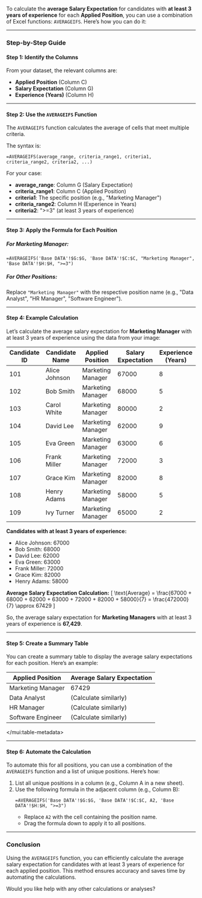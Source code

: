 To calculate the **average Salary Expectation** for candidates with **at least 3 years of experience** for each **Applied Position**, you can use a combination of Excel functions: `AVERAGEIFS`. Here’s how you can do it:

---

### **Step-by-Step Guide**

#### **Step 1: Identify the Columns**
From your dataset, the relevant columns are:
- **Applied Position** (Column C)
- **Salary Expectation** (Column G)
- **Experience (Years)** (Column H)

---

#### **Step 2: Use the `AVERAGEIFS` Function**
The `AVERAGEIFS` function calculates the average of cells that meet multiple criteria.

The syntax is:
```excel
=AVERAGEIFS(average_range, criteria_range1, criteria1, criteria_range2, criteria2, ...)
```

For your case:
- **average_range**: Column G (Salary Expectation)
- **criteria_range1**: Column C (Applied Position)
- **criteria1**: The specific position (e.g., "Marketing Manager")
- **criteria_range2**: Column H (Experience in Years)
- **criteria2**: ">=3" (at least 3 years of experience)

---

#### **Step 3: Apply the Formula for Each Position**

##### **For Marketing Manager:**
```excel
=AVERAGEIFS('Base DATA'!$G:$G, 'Base DATA'!$C:$C, "Marketing Manager", 'Base DATA'!$H:$H, ">=3")
```

##### **For Other Positions:**
Replace `"Marketing Manager"` with the respective position name (e.g., "Data Analyst", "HR Manager", "Software Engineer").

---

#### **Step 4: Example Calculation**
Let’s calculate the average salary expectation for **Marketing Manager** with at least 3 years of experience using the data from your image:

| Candidate ID | Candidate Name | Applied Position   | Salary Expectation | Experience (Years) |
|--------------|-----------------|--------------------|--------------------|---------------------|
| 101          | Alice Johnson  | Marketing Manager  | 67000              | 8                   |
| 102          | Bob Smith       | Marketing Manager  | 68000              | 5                   |
| 103          | Carol White     | Marketing Manager  | 80000              | 2                   |
| 104          | David Lee       | Marketing Manager  | 62000              | 9                   |
| 105          | Eva Green       | Marketing Manager  | 63000              | 6                   |
| 106          | Frank Miller    | Marketing Manager  | 72000              | 3                   |
| 107          | Grace Kim       | Marketing Manager  | 82000              | 8                   |
| 108          | Henry Adams     | Marketing Manager  | 58000              | 5                   |
| 109          | Ivy Turner      | Marketing Manager  | 65000              | 2                   |

**Candidates with at least 3 years of experience:**
- Alice Johnson: 67000
- Bob Smith: 68000
- David Lee: 62000
- Eva Green: 63000
- Frank Miller: 72000
- Grace Kim: 82000
- Henry Adams: 58000

**Average Salary Expectation Calculation:**
\[
\text{Average} = \frac{67000 + 68000 + 62000 + 63000 + 72000 + 82000 + 58000}{7} = \frac{472000}{7} \approx 67429
\]

So, the average salary expectation for **Marketing Managers** with at least 3 years of experience is **67,429**.

---

#### **Step 5: Create a Summary Table**
You can create a summary table to display the average salary expectations for each position. Here’s an example:



| Applied Position   | Average Salary Expectation |
|--------------------|----------------------------|
| Marketing Manager  | 67429                      |
| Data Analyst       | (Calculate similarly)      |
| HR Manager         | (Calculate similarly)      |
| Software Engineer  | (Calculate similarly)      |

</mui:table-metadata>

---

#### **Step 6: Automate the Calculation**
To automate this for all positions, you can use a combination of the `AVERAGEIFS` function and a list of unique positions. Here’s how:

1. List all unique positions in a column (e.g., Column A in a new sheet).
2. Use the following formula in the adjacent column (e.g., Column B):
   ```excel
   =AVERAGEIFS('Base DATA'!$G:$G, 'Base DATA'!$C:$C, A2, 'Base DATA'!$H:$H, ">=3")
   ```
   - Replace `A2` with the cell containing the position name.
   - Drag the formula down to apply it to all positions.

---

### **Conclusion**
Using the `AVERAGEIFS` function, you can efficiently calculate the average salary expectation for candidates with at least 3 years of experience for each applied position. This method ensures accuracy and saves time by automating the calculations.

Would you like help with any other calculations or analyses?
